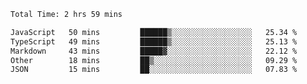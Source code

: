 <!--START_SECTION:waka-->

```txt
Total Time: 2 hrs 59 mins

JavaScript   50 mins         ██████▒░░░░░░░░░░░░░░░░░░   25.34 %
TypeScript   49 mins         ██████▒░░░░░░░░░░░░░░░░░░   25.13 %
Markdown     43 mins         █████▓░░░░░░░░░░░░░░░░░░░   22.12 %
Other        18 mins         ██▒░░░░░░░░░░░░░░░░░░░░░░   09.29 %
JSON         15 mins         ██░░░░░░░░░░░░░░░░░░░░░░░   07.83 %
```

<!--END_SECTION:waka-->
